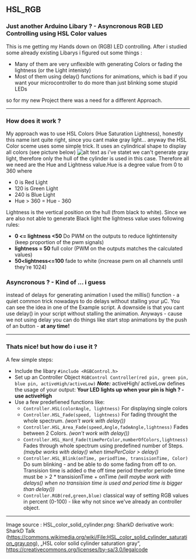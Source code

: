## HSL_RGB
### Just another Arduino Libary ? - Asyncronous RGB LED Controlling using HSL Color values

This is me getting my Hands down on (RGB) LED controlling. After i studied some already existing Libarys i figured out some things :
* Many of them are very unflexible with generating Colors or fading the lightness (or the Light intenisty)
* Most of them using delay() functions for animations, which is bad if you want your microcontroller to do more than just blinking some stupid LEDs

so for my new Project there was a need for a different Approach.

---
### How does it work ?
My approach was to use HSL Colors (Hue Saturation Lightness), honestly this name isnt quite right, since you cant make gray light... anyway
the HSL Color sceme uses some simple trick. It uses an cylindrical shape to display all colors (see picture below)
![alt text](https://upload.wikimedia.org/wikipedia/commons/6/6b/HSL_color_solid_cylinder_saturation_gray.png "Logo Title Text 1")
as i've statet we can't generate gray light, therefore only the hull of the cylinder is used in this case. Therefore all we need are the Hue and Lightness value.Hue is a degree value from 0 to 360 where 
* 0 is Red Light
* 120 is Green Light
* 240 is Blue Light
* Hue > 360 = Hue - 360

Lightness is the vertical position on the hull (from black to white). Since we are also not able to generate Black light the lightness value uses following rules:
* **0 <= lightness <50** Do PWM on the outputs to reduce lightintensity (keep proportion of the pwm signals)
* **lightness = 50** full color (PWM on the outputs matches the calculated values)
* **50<lightness<=100** fade to white (increase pwm on all channels until they're 1024)
### Asyncronous ? - Kind of ... i guess
instead of delays for generating animation I used the millis() function - a quiet common trick nowadays to do delays without stalling your µC. You can see the idea in one of the Example script. A downside is that you cant use delay() in your script without stalling the animation. Anyways - cause we not using delay you can do things like start stop animations by the push of an button - **at any time!**

---
### Thats nice! but how do i use it ?
A few simple steps:
* Include the libary `#include <RGBControl.h>`
* Set up an Controller Object `RGBControl Controller(red pin, green pin, blue pin, activeHigh/activeLow)` **_Note:_** activeHigh/ activeLow defines the usage of your output: **Your LED lights up when your pin is high ? - use activeHigh**
* Use a few predefiened functions like:
  * `Controller.HSL(colorAngle, lightness)` For displaying single colors
  * `Controller.HSL_Fade(speed, lightness)` For fading throught the whole spectrum. _(won't work with delay())_
  * `Controller.HSL_Area_Fade(speed,Angle,fadeAngle,lightness)` Fades between 2 Colors. _(won't work with delay())_
  * `Controller.HSL_Hard_Fade(timePerColor,numberOfColors,lightness)` Fades through whole spectrum using predefined number of Steps. _(maybe works with delay() when timePerColor > delay()_
  * `Controller.HSL_Blink(onTime, periodTime, transisionTime, Color)` Do sum blinking - and be able to do some fading from off to on. Transision time is added o the off time period therefor periode time must be > 2 * transisionTime + onTime _(will maybe work with delays() when no transision time is used and period time is bigger than delay())_
  * `Controller.RGB(red,green,blue)` classical way of setting RGB values in percent (0-100) - like why not since we've already an controller object.
---
Image source :
HSL_color_solid_cylinder.png: SharkD derivative work: SharkD Talk (https://commons.wikimedia.org/wiki/File:HSL_color_solid_cylinder_saturation_gray.png), „HSL color solid cylinder saturation gray“, https://creativecommons.org/licenses/by-sa/3.0/legalcode 
